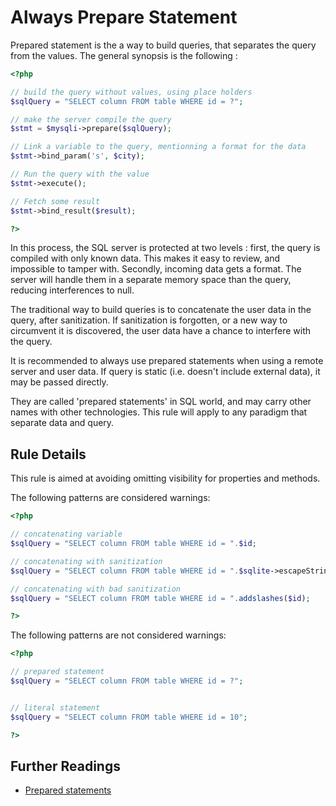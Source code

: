 <!-- Security -->
# Always Prepare Statement

Prepared statement is the a way to build queries, that separates the query from the values. The general synopsis is the following : 

```php
<?php

// build the query without values, using place holders
$sqlQuery = "SELECT column FROM table WHERE id = ?";

// make the server compile the query
$stmt = $mysqli->prepare($sqlQuery);

// Link a variable to the query, mentionning a format for the data
$stmt->bind_param('s', $city);

// Run the query with the value
$stmt->execute();

// Fetch some result
$stmt->bind_result($result);

?>
```
In this process, the SQL server is protected at two levels : first, the query is compiled with only known data. This makes it easy to review, and impossible to tamper with. Secondly, incoming data gets a format. The server will handle them in a separate memory space than the query, reducing interferences to null.

The traditional way to build queries is to concatenate the user data in the query, after sanitization. If sanitization is forgotten, or a new way to circumvent it is discovered, the user data have a chance to interfere with the query. 
 
It is recommended to always use prepared statements when using a remote server and user data. If query is static (i.e. doesn't include external data), it may be passed directly. 

They are called 'prepared statements' in SQL world, and may carry other names with other technologies. This rule will apply to any paradigm that separate data and query. 

## Rule Details

This rule is aimed at avoiding omitting visibility for properties and methods.

The following patterns are considered warnings:

```php
<?php

// concatenating variable
$sqlQuery = "SELECT column FROM table WHERE id = ".$id;

// concatenating with sanitization
$sqlQuery = "SELECT column FROM table WHERE id = ".$sqlite->escapeString($id);

// concatenating with bad sanitization
$sqlQuery = "SELECT column FROM table WHERE id = ".addslashes($id);

?>
```

The following patterns are not considered warnings:

```php
<?php

// prepared statement
$sqlQuery = "SELECT column FROM table WHERE id = ?";


// literal statement
$sqlQuery = "SELECT column FROM table WHERE id = 10";

?>
```

<!--
### Options

## When Not To Use It
-->

## Further Readings
* [Prepared statements](http://php.net/manual/en/mysqli.quickstart.prepared-statements.php)

